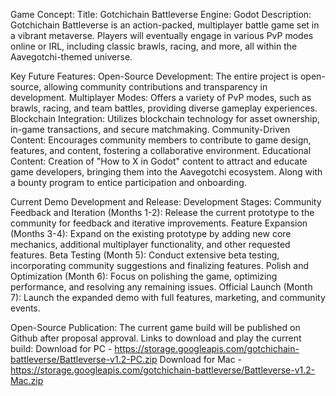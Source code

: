 Game Concept:
Title: Gotchichain Battleverse
Engine: Godot
Description: Gotchichain Battleverse is an action-packed, multiplayer battle game set in a vibrant metaverse. Players will eventually engage in various PvP modes online or IRL, including classic brawls, racing, and more, all within the Aavegotchi-themed universe.

Key Future Features:
Open-Source Development: The entire project is open-source, allowing community contributions and transparency in development.
Multiplayer Modes: Offers a variety of PvP modes, such as brawls, racing, and team battles, providing diverse gameplay experiences.
Blockchain Integration: Utilizes blockchain technology for asset ownership, in-game transactions, and secure matchmaking.
Community-Driven Content: Encourages community members to contribute to game design, features, and content, fostering a collaborative environment.
Educational Content: Creation of "How to X in Godot" content to attract and educate game developers, bringing them into the Aavegotchi ecosystem. Along with a bounty program to entice participation and onboarding.

Current Demo Development and Release:
Development Stages:
Community Feedback and Iteration (Months 1-2): Release the current prototype to the community for feedback and iterative improvements.
Feature Expansion (Months 3-4): Expand on the existing prototype by adding new core mechanics, additional multiplayer functionality, and other requested features.
Beta Testing (Month 5): Conduct extensive beta testing, incorporating community suggestions and finalizing features.
Polish and Optimization (Month 6): Focus on polishing the game, optimizing performance, and resolving any remaining issues.
Official Launch (Month 7): Launch the expanded demo with full features, marketing, and community events.

Open-Source Publication:
The current game build will be published on Github after proposal approval.
Links to download and play the current build:
Download for PC - https://storage.googleapis.com/gotchichain-battleverse/Battleverse-v1.2-PC.zip
Download for Mac - https://storage.googleapis.com/gotchichain-battleverse/Battleverse-v1.2-Mac.zip
